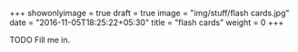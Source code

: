 +++
showonlyimage = true
draft = true
image = "img/stuff/flash cards.jpg"
date = "2016-11-05T18:25:22+05:30"
title = "flash cards"
weight = 0
+++

TODO Fill me in.


